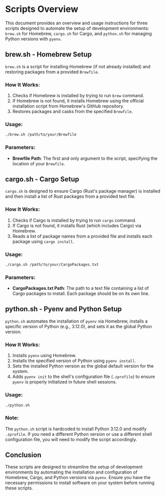 # Scripts Overview

This document provides an overview and usage instructions for three scripts designed to automate the setup of development environments: `brew.sh` for Homebrew, `cargo.sh` for Cargo, and `python.sh` for managing Python versions with `pyenv`.

## brew.sh - Homebrew Setup

`brew.sh` is a script for installing Homebrew (if not already installed) and restoring packages from a provided `Brewfile`.

### How It Works:

1. Checks if Homebrew is installed by trying to run `brew` command.
2. If Homebrew is not found, it installs Homebrew using the official installation script from Homebrew's GitHub repository.
3. Restores packages and casks from the specified `Brewfile`.

### Usage:

```bash
./brew.sh /path/to/your/Brewfile
```

### Parameters:

- **Brewfile Path**: The first and only argument to the script, specifying the location of your `Brewfile`.

## cargo.sh - Cargo Setup

`cargo.sh` is designed to ensure Cargo (Rust's package manager) is installed and then install a list of Rust packages from a provided text file.

### How It Works:

1. Checks if Cargo is installed by trying to run `cargo` command.
2. If Cargo is not found, it installs Rust (which includes Cargo) via Homebrew.
3. Reads a list of package names from a provided file and installs each package using `cargo install`.

### Usage:

```bash
./cargo.sh /path/to/your/CargoPackages.txt
```

### Parameters:

- **CargoPackages.txt Path**: The path to a text file containing a list of Cargo packages to install. Each package should be on its own line.

## python.sh - Pyenv and Python Setup

`python.sh` automates the installation of `pyenv` via Homebrew, installs a specific version of Python (e.g., 3.12.0), and sets it as the global Python version.

### How It Works:

1. Installs `pyenv` using Homebrew.
2. Installs the specified version of Python using `pyenv install`.
3. Sets the installed Python version as the global default version for the system.
4. Adds `pyenv init` to the shell's configuration file (`.zprofile`) to ensure `pyenv` is properly initialized in future shell sessions.

### Usage:

```bash
./python.sh
```

### Note:

The `python.sh` script is hardcoded to install Python 3.12.0 and modify `.zprofile`. If you need a different Python version or use a different shell configuration file, you will need to modify the script accordingly.

## Conclusion

These scripts are designed to streamline the setup of development environments by automating the installation and configuration of Homebrew, Cargo, and Python versions via `pyenv`. Ensure you have the necessary permissions to install software on your system before running these scripts.
